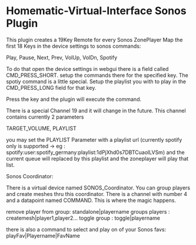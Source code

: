 # Homematic-Virtual-Interface Sonos Plugin

This plugin creates a 19Key Remote for every Sonos ZonePlayer
Map the first 18 Keys in the device settings to sonos commands:

Play, Pause, Next, Prev, VolUp, VolDn, Spotify

To do that open the device settings in webgui there is a field called CMD_PRESS_SHORT. setup the commands there for the specified key.
The spotiy command is a little special. Setup the playlist you with to play in the CMD_PRESS_LONG field for that key.

Press the key and the plugin will execute the command.

There is a special Channel 19 and it will change in the future.
This channel contains currently 2 parameters 

TARGET_VOLUME, PLAYLIST

you may set the PLAYLIST Parameter with a playlist url (currently spotify only is supported -> eg : spotify:user:spotify_germany:playlist:1dPjXhd0s7DBTCuaolLVSm)
and the current queue will replaced by this playlist and the zoneplayer will play that list.

Sonos Coordinator:

There is a virtual device named SONOS_Coordinator.
You can group players and create meshes thru this coordinator. There is a channel with number 4 and a datapoint named COMMAND.
This is where the magic happens.


remove player from group: standalone|playername
groups players : createmesh|player1,player2...
toggle group : toggle|playername

there is also a command to select and play on of your Sonos favs: playFav|Playername|FavName 
